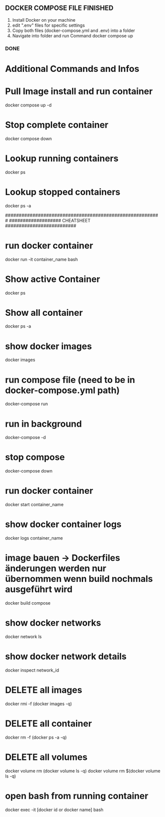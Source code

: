 ## DOCKER COMPOSE FILE FINISHED ##

1. Install Docker on your machine
2. edit ".env" files for specific settings
3. Copy both files (docker-compose.yml and .env) into a folder
4. Navigate into folder and run Command
docker compose up

### DONE ###
# Additional Commands and Infos

# Pull Image install and run container
docker compose up -d

# Stop complete container
docker compose down

# Lookup running containers
docker ps

# Lookup stopped containers
docker ps -a


#########################################################
################### CHEATSHEET ##########################

# run docker container
docker run -it container_name bash

# Show active Container
docker ps

# Show all container
docker ps -a

# show docker images
docker images

# run compose file (need to be in docker-compose.yml path)
docker-compose run

# run in background
docker-compose -d

# stop compose 
docker-compose down

# run docker container
docker start container_name

# show docker container logs
docker logs container_name

# image bauen -> Dockerfiles änderungen werden nur übernommen wenn build nochmals ausgeführt wird
docker build compose

# show docker networks
docker network ls

# show docker network details
docker inspect network_id

# DELETE all images
docker rmi -f (docker images -q)

# DELETE all container
docker rm -f (docker ps -a -q)

# DELETE all volumes
docker volume rm (docker volume ls -q)
docker volume rm $(docker volume ls -q)

# open bash from running container
docker exec -it [docker id or docker name] bash
